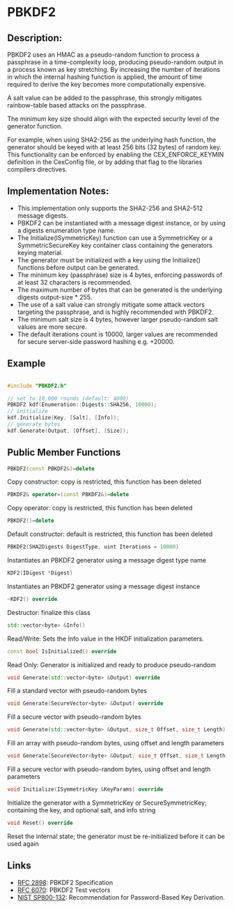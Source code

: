 # PBKDF2

## Description:
PBKDF2 uses an HMAC as a pseudo-random function to process a passphrase in a time-complexity loop, producing pseudo-random output in a process known as key stretching. 
By increasing the number of iterations in which the internal hashing function is applied, the amount of time required to derive the key becomes more computationally expensive. 

A salt value can be added to the passphrase, this strongly mitigates rainbow-table based attacks on the passphrase. 

The minimum key size should align with the expected security level of the generator function. 

For example, when using SHA2-256 as the underlying hash function, the generator should be keyed with at least 256 bits (32 bytes) of random key. 
This functionality can be enforced by enabling the CEX_ENFORCE_KEYMIN definition in the CexConfig file, or by adding that flag to the libraries compilers directives.

## Implementation Notes: 
* This implementation only supports the SHA2-256 and SHA2-512 message digests. 
* PBKDF2 can be instantiated with a message digest instance, or by using a digests enumeration type name. 
* The Initialize(ISymmetricKey) function can use a SymmetricKey or a SymmetricSecureKey key container class containing the generators keying material. 
* The generator must be initialized with a key using the Initialize() functions before output can be generated. 
* The minimum key (passphrase) size is 4 bytes, enforcing passwords of at least 32 characters is recommended. 
* The maximum number of bytes that can be generated is the underlying digests output-size * 255. 
* The use of a salt value can strongly mitigate some attack vectors targeting the passphrase, and is highly recommended with PBKDF2. 
* The minimum salt size is 4 bytes, however larger pseudo-random salt values are more secure. 
* The default iterations count is 10000, larger values are recommended for secure server-side password hashing e.g. +20000. 

## Example
```cpp

#include "PBKDF2.h"

// set to 10,000 rounds (default: 4000)
PBKDF2 kdf(Enumeration::Digests::SHA256, 10000);
// initialize
kdf.Initialize(Key, [Salt], [Info]);
// generate bytes
kdf.Generate(Output, [Offset], [Size]);
```
       
## Public Member Functions

```cpp 
PBKDF2(const PBKDF2&)=delete 
```
Copy constructor: copy is restricted, this function has been deleted

```cpp 
PBKDF2& operator=(const PBKDF2&)=delete 
```
Copy operator: copy is restricted, this function has been deleted

```cpp 
PBKDF2()=delete 
```
Default constructor: default is restricted, this function has been deleted

```cpp 
PBKDF2(SHA2Digests DigestType, uint Iterations = 10000)
```
Instantiates an PBKDF2 generator using a message digest type name

```cpp 
KDF2(IDigest *Digest)
```
Instantiates an PBKDF2 generator using a message digest instance
 
 ```cpp 
~KDF2() override
 ```
Destructor: finalize this class

```cpp 
std::vector<byte> &Info()
```
Read/Write: Sets the Info value in the HKDF initialization parameters.
 
```cpp 
const bool IsInitialized() override
```
Read Only: Generator is initialized and ready to produce pseudo-random

```cpp
void Generate(std::vector<byte> &Output) override
```
Fill a standard vector with pseudo-random bytes
 
```cpp 
void Generate(SecureVector<byte> &Output) override
```
Fill a secure vector with pseudo-random bytes
 
```cpp 
void Generate(std::vector<byte> &Output, size_t Offset, size_t Length) override
```
Fill an array with pseudo-random bytes, using offset and length parameters

```cpp 
void Generate(SecureVector<byte> &Output, size_t Offset, size_t Length) override
```
Fill a secure vector with pseudo-random bytes, using offset and length parameters

```cpp 
void Initialize(ISymmetricKey &KeyParams) override
```
Initialize the generator with a SymmetricKey or SecureSymmetricKey; containing the key, and optional salt, and info string

```cpp 
void Reset() override
```
Reset the internal state; the generator must be re-initialized before it can be used again   

## Links

* [RFC 2898](http://tools.ietf.org/html/rfc2898): PBKDF2 Specification
* [RFC 6070](https://tools.ietf.org/html/rfc6070): PBKDF2 Test vectors
* [NIST SP800-132](http://nvlpubs.nist.gov/nistpubs/Legacy/SP/nistspecialpublication800-132.pdf): Recommendation for Password-Based Key Derivation. 
   
